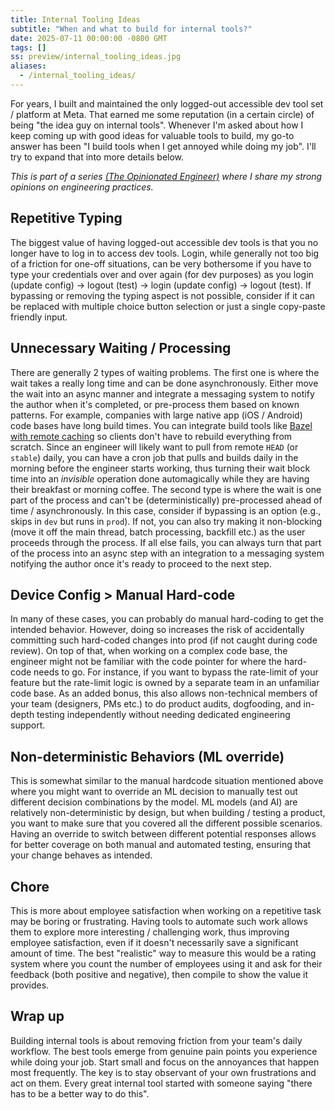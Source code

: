```yaml
---
title: Internal Tooling Ideas
subtitle: "When and what to build for internal tools?"
date: 2025-07-11 00:00:00 -0800 GMT
tags: []
ss: preview/internal_tooling_ideas.jpg
aliases:
  - /internal_tooling_ideas/
---
```


For years, I built and maintained the only logged-out accessible dev tool set / platform at Meta. That earned me some reputation (in a certain circle) of being "the idea guy on internal tools". Whenever I'm asked about how I keep coming up with good ideas for valuable tools to build, my go-to answer has been "I build tools when I get annoyed while doing my job". I'll try to expand that into more details below.

_This is part of a series [(The Opinionated Engineer)](/blog/2025-05-04-the-opinionated-engineer/) where I share my strong opinions on engineering practices._

## Repetitive Typing

The biggest value of having logged-out accessible dev tools is that you no longer have to log in to access dev tools. Login, while generally not too big of a friction for one-off situations, can be very bothersome if you have to type your credentials over and over again (for dev purposes) as you login (update config) → logout (test) → login (update config) → logout (test). If bypassing or removing the typing aspect is not possible, consider if it can be replaced with multiple choice button selection or just a single copy-paste friendly input.

## Unnecessary Waiting / Processing

There are generally 2 types of waiting problems. The first one is where the wait takes a really long time and can be done asynchronously. Either move the wait into an async manner and integrate a messaging system to notify the author when it's completed, or pre-process them based on known patterns. For example, companies with large native app (iOS / Android) code bases have long build times. You can integrate build tools like [Bazel with remote caching](https://bazel.build/remote/caching) so clients don't have to rebuild everything from scratch. Since an engineer will likely want to pull from remote `HEAD` (or `stable`) daily, you can have a cron job that pulls and builds daily in the morning before the engineer starts working, thus turning their wait block time into an _invisible_ operation done automagically while they are having their breakfast or morning coffee. The second type is where the wait is one part of the process and can't be (deterministically) pre-processed ahead of time / asynchronously. In this case, consider if bypassing is an option (e.g., skips in `dev` but runs in `prod`). If not, you can also try making it non-blocking (move it off the main thread, batch processing, backfill etc.) as the user proceeds through the process. If all else fails, you can always turn that part of the process into an async step with an integration to a messaging system notifying the author once it's ready to proceed to the next step.

## Device Config > Manual Hard-code

In many of these cases, you can probably do manual hard-coding to get the intended behavior. However, doing so increases the risk of accidentally committing such hard-coded changes into prod (if not caught during code review). On top of that, when working on a complex code base, the engineer might not be familiar with the code pointer for where the hard-code needs to go. For instance, if you want to bypass the rate-limit of your feature but the rate-limit logic is owned by a separate team in an unfamiliar code base. As an added bonus, this also allows non-technical members of your team (designers, PMs etc.) to do product audits, dogfooding, and in-depth testing independently without needing dedicated engineering support.

## Non-deterministic Behaviors (ML override)

This is somewhat similar to the manual hardcode situation mentioned above where you might want to override an ML decision to manually test out different decision combinations by the model. ML models (and AI) are relatively non-deterministic by design, but when building / testing a product, you want to make sure that you covered all the different possible scenarios. Having an override to switch between different potential responses allows for better coverage on both manual and automated testing, ensuring that your change behaves as intended.

## Chore

This is more about employee satisfaction when working on a repetitive task may be boring or frustrating. Having tools to automate such work allows them to explore more interesting / challenging work, thus improving employee satisfaction, even if it doesn't necessarily save a significant amount of time. The best "realistic" way to measure this would be a rating system where you count the number of employees using it and ask for their feedback (both positive and negative), then compile to show the value it provides.

## Wrap up

Building internal tools is about removing friction from your team's daily workflow. The best tools emerge from genuine pain points you experience while doing your job. Start small and focus on the annoyances that happen most frequently. The key is to stay observant of your own frustrations and act on them. Every great internal tool started with someone saying "there has to be a better way to do this".